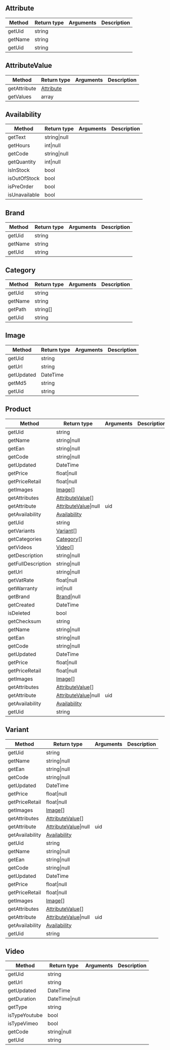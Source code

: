 ## Attribute
| Method | Return type | Arguments |Description |
| ------------- |-------------| -----| -----|
| getUid | string |   |  |
| getName | string |   |  |
| getUid | string |   |  |
## AttributeValue
| Method | Return type | Arguments |Description |
| ------------- |-------------| -----| -----|
| getAttribute | [Attribute](#attribute) |   |  |
| getValues | array |   |  |
## Availability
| Method | Return type | Arguments |Description |
| ------------- |-------------| -----| -----|
| getText | string&#124;null |   |  |
| getHours | int&#124;null |   |  |
| getCode | string&#124;null |   |  |
| getQuantity | int&#124;null |   |  |
| isInStock | bool |   |  |
| isOutOfStock | bool |   |  |
| isPreOrder | bool |   |  |
| isUnavailable | bool |   |  |
## Brand
| Method | Return type | Arguments |Description |
| ------------- |-------------| -----| -----|
| getUid | string |   |  |
| getName | string |   |  |
| getUid | string |   |  |
## Category
| Method | Return type | Arguments |Description |
| ------------- |-------------| -----| -----|
| getUid | string |   |  |
| getName | string |   |  |
| getPath | string[] |   |  |
| getUid | string |   |  |
## Image
| Method | Return type | Arguments |Description |
| ------------- |-------------| -----| -----|
| getUid | string |   |  |
| getUrl | string |   |  |
| getUpdated | DateTime |   |  |
| getMd5 | string |   |  |
| getUid | string |   |  |
## Product
| Method | Return type | Arguments |Description |
| ------------- |-------------| -----| -----|
| getUid | string |   |  |
| getName | string&#124;null |   |  |
| getEan | string&#124;null |   |  |
| getCode | string&#124;null |   |  |
| getUpdated | DateTime |   |  |
| getPrice | float&#124;null |   |  |
| getPriceRetail | float&#124;null |   |  |
| getImages | [Image](#image)[] |   |  |
| getAttributes | [AttributeValue](#attributevalue)[] |   |  |
| getAttribute | [AttributeValue](#attributevalue)&#124;null | uid  |  |
| getAvailability | [Availability](#availability) |   |  |
| getUid | string |   |  |
| getVariants | [Variant](#variant)[] |   |  |
| getCategories | [Category](#category)[] |   |  |
| getVideos | [Video](#video)[] |   |  |
| getDescription | string&#124;null |   |  |
| getFullDescription | string&#124;null |   |  |
| getUrl | string&#124;null |   |  |
| getVatRate | float&#124;null |   |  |
| getWarranty | int&#124;null |   |  |
| getBrand | [Brand](#brand)&#124;null |   |  |
| getCreated | DateTime |   |  |
| isDeleted | bool |   |  |
| getChecksum | string |   |  |
| getName | string&#124;null |   |  |
| getEan | string&#124;null |   |  |
| getCode | string&#124;null |   |  |
| getUpdated | DateTime |   |  |
| getPrice | float&#124;null |   |  |
| getPriceRetail | float&#124;null |   |  |
| getImages | [Image](#image)[] |   |  |
| getAttributes | [AttributeValue](#attributevalue)[] |   |  |
| getAttribute | [AttributeValue](#attributevalue)&#124;null | uid  |  |
| getAvailability | [Availability](#availability) |   |  |
| getUid | string |   |  |
## Variant
| Method | Return type | Arguments |Description |
| ------------- |-------------| -----| -----|
| getUid | string |   |  |
| getName | string&#124;null |   |  |
| getEan | string&#124;null |   |  |
| getCode | string&#124;null |   |  |
| getUpdated | DateTime |   |  |
| getPrice | float&#124;null |   |  |
| getPriceRetail | float&#124;null |   |  |
| getImages | [Image](#image)[] |   |  |
| getAttributes | [AttributeValue](#attributevalue)[] |   |  |
| getAttribute | [AttributeValue](#attributevalue)&#124;null | uid  |  |
| getAvailability | [Availability](#availability) |   |  |
| getUid | string |   |  |
| getName | string&#124;null |   |  |
| getEan | string&#124;null |   |  |
| getCode | string&#124;null |   |  |
| getUpdated | DateTime |   |  |
| getPrice | float&#124;null |   |  |
| getPriceRetail | float&#124;null |   |  |
| getImages | [Image](#image)[] |   |  |
| getAttributes | [AttributeValue](#attributevalue)[] |   |  |
| getAttribute | [AttributeValue](#attributevalue)&#124;null | uid  |  |
| getAvailability | [Availability](#availability) |   |  |
| getUid | string |   |  |
## Video
| Method | Return type | Arguments |Description |
| ------------- |-------------| -----| -----|
| getUid | string |   |  |
| getUrl | string |   |  |
| getUpdated | DateTime |   |  |
| getDuration | DateTime&#124;null |   |  |
| getType | string |   |  |
| isTypeYoutube | bool |   |  |
| isTypeVimeo | bool |   |  |
| getCode | string&#124;null |   |  |
| getUid | string |   |  |
